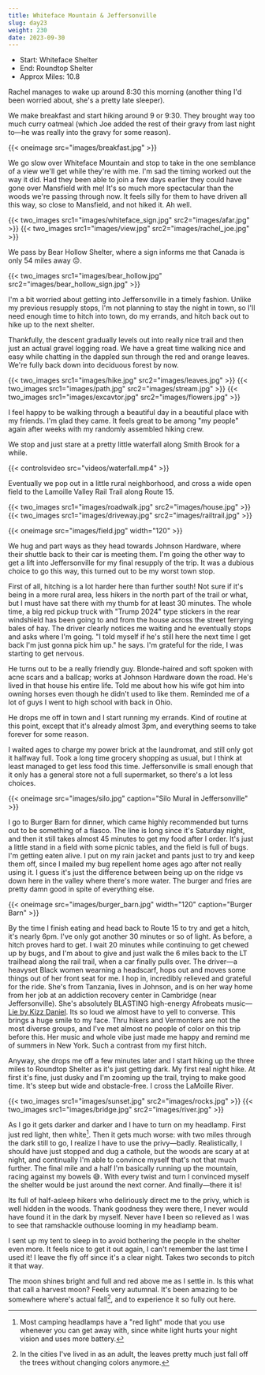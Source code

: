 ```yaml
---
title: Whiteface Mountain & Jeffersonville
slug: day23
weight: 230
date: 2023-09-30
---
```


- Start: Whiteface Shelter
- End: Roundtop Shelter
- Approx Miles: 10.8

Rachel manages to wake up around 8:30 this morning (another thing I'd been worried about, she's a pretty late sleeper).

We make breakfast and start hiking around 9 or 9:30. They brought way too much curry oatmeal (which Joe added the rest of their gravy from last night to—he was really into the gravy for some reason).

{{< oneimage src="images/breakfast.jpg" >}}

We go slow over Whiteface Mountain and stop to take in the one semblance of a view we'll get while they're with me. I'm sad the timing worked out the way it did. Had they been able to join a few days earlier they could have gone over Mansfield with me! It's so much more spectacular than the woods we're passing through now. It feels silly for them to have driven all this way, so close to Mansfield, and not hiked it. Ah well.

{{< two_images src1="images/whiteface_sign.jpg" src2="images/afar.jpg" >}}
{{< two_images src1="images/view.jpg" src2="images/rachel_joe.jpg" >}}

We pass by Bear Hollow Shelter, where a sign informs me that Canada is only 54 miles away 😔.

{{< two_images src1="images/bear_hollow.jpg" src2="images/bear_hollow_sign.jpg" >}}

I'm a bit worried about getting into Jeffersonville in a timely fashion. Unlike my previous resupply stops, I'm not planning to stay the night in town, so I'll need enough time to hitch into town, do my errands, and hitch back out to hike up to the next shelter.

Thankfully, the descent gradually levels out into really nice trail and then just an actual gravel logging road. We have a great time walking nice and easy while chatting in the dappled sun through the red and orange leaves. We're fully back down into deciduous forest by now.

{{< two_images src1="images/hike.jpg" src2="images/leaves.jpg" >}}
{{< two_images src1="images/path.jpg" src2="images/stream.jpg" >}}
{{< two_images src1="images/excavtor.jpg" src2="images/flowers.jpg" >}}

I feel happy to be walking through a beautiful day in a beautiful place with my friends. I'm glad they came. It feels great to be among "my people" again after weeks with my randomly assembled hiking crew.

We stop and just stare at a pretty little waterfall along Smith Brook for a while.

{{< controlsvideo src="videos/waterfall.mp4" >}}

Eventually we pop out in a little rural neighborhood, and cross a wide open field to the Lamoille Valley Rail Trail along Route 15.

{{< two_images src1="images/roadwalk.jpg" src2="images/house.jpg" >}}
{{< two_images src1="images/driveway.jpg" src2="images/railtrail.jpg" >}}

{{< oneimage src="images/field.jpg" width="120" >}}

We hug and part ways as they head towards Johnson Hardware, where their shuttle back to their car is meeting them. I'm going the other way to get a lift into Jeffersonville for my final resupply of the trip. It was a dubious choice to go this way, this turned out to be my worst town stop.

First of all, hitching is a lot harder here than further south! Not sure if it's being in a more rural area, less hikers in the north part of the trail or what, but I must have sat there with my thumb for at least 30 minutes. The whole time, a big red pickup truck with "Trump 2024" type stickers in the rear windshield has been going to and from the house across the street ferrying bales of hay. The driver clearly notices me waiting and he eventually stops and asks where I'm going. "I told myself if he's still here the next time I get back I'm just gonna pick him up." he says. I'm grateful for the ride, I was starting to get nervous.

He turns out to be a really friendly guy. Blonde-haired and soft spoken with acne scars and a ballcap; works at Johnson Hardware down the road. He's lived in that house his entire life. Told me about how his wife got him into owning horses even though he didn't used to like them. Reminded me of a lot of guys I went to high school with back in Ohio.

He drops me off in town and I start running my errands. Kind of routine at this point, except that it's already almost 3pm, and everything seems to take forever for some reason.

I waited ages to charge my power brick at the laundromat, and still only got it halfway full. Took a long time grocery shopping as usual, but I think at least managed to get less food this time. Jeffersonville is small enough that it only has a general store not a full supermarket, so there's a lot less choices.

{{< oneimage src="images/silo.jpg" caption="Silo Mural in Jeffersonville" >}}


I go to Burger Barn for dinner, which came highly recommended but turns out to be something of a fiasco. The line is long since it's Saturday night, and then it still takes almost 45 minutes to get my food after I order. It's just a little stand in a field with some picnic tables, and the field is full of bugs. I'm getting eaten alive. I put on my rain jacket and pants just to try and keep them off, since I mailed my bug repellent home ages ago after not really using it. I guess it's just the difference between being up on the ridge vs down here in the valley where there's more water. The burger and fries are pretty damn good in spite of everything else.

{{< oneimage src="images/burger_barn.jpg" width="120" caption="Burger Barn" >}}

By the time I finish eating and head back to Route 15 to try and get a hitch, it's nearly 6pm. I've only got another 30 minutes or so of light. As before, a hitch proves hard to get. I wait 20 minutes while continuing to get chewed up by bugs, and I'm about to give and just walk the 6 miles back to the LT trailhead along the rail trail, when a car finally pulls over. The driver—a heavyset Black women wearning a headscarf, hops out and moves some things out of her front seat for me. I hop in, incredibly relieved and grateful for the ride. She's from Tanzania, lives in Johnson, and is on her way home from her job at an addiction recovery center in Cambridge (near Jeffersonville). She's absolutely BLASTING high-energy Afrobeats music—[Lie by Kizz Daniel](https://www.youtube.com/watch?v=3d6T2qFZ5vU). Its so loud we almost have to yell to converse. This brings a huge smile to my face. Thru hikers and Vermonters are not the most diverse groups, and I've met almost no people of color on this trip before this. Her music and whole vibe just made me happy and remind me of summers in New York. Such a contrast from my first hitch.

Anyway, she drops me off a few minutes later and I start hiking up the three miles to Roundtop Shelter as it's just getting dark. My first real night hike. At first it's fine, just dusky and I'm zooming up the trail, trying to make good time. It's steep but wide and obstacle-free. I cross the LaMoille River.

{{< two_images src1="images/sunset.jpg" src2="images/rocks.jpg" >}}
{{< two_images src1="images/bridge.jpg" src2="images/river.jpg" >}}

As I go it gets darker and darker and I have to turn on my headlamp. First just red light, then white[^1]. Then it gets much worse: with two miles through the dark still to go, I realize I have to use the privy—badly. Realistically, I should have just stopped and dug a cathole, but the woods are scary at at night, and continually I'm able to convince myself that's not that much further. The final mile and a half I'm basically running up the mountain, racing against my bowels 😅. With every twist and turn I convinced myself the shelter would be just around the next corner. And finally—there it is!

Its full of half-asleep hikers who deliriously direct me to the privy, which is well hidden in the woods. Thank goodness they were there, I never would have found it in the dark by myself. Never have I been so relieved as I was to see that ramshackle outhouse looming in my headlamp beam.

I sent up my tent to sleep in to avoid bothering the people in the shelter even more. It feels nice to get it out again, I can't remember the last time I used it! I leave the fly off since it's a clear night. Takes two seconds to pitch it that way.

The moon shines bright and full and red above me as I settle in. Is this what that call a harvest moon? Feels very autumnal. It's been amazing to be somewhere where's actual fall[^2], and to experience it so fully out here.



[^1]: Most camping headlamps have a "red light" mode that you use whenever you can get away with, since white light hurts your night vision and uses more battery.
[^2]: In the cities I've lived in as an adult, the leaves pretty much just fall off the trees without changing colors anymore.
